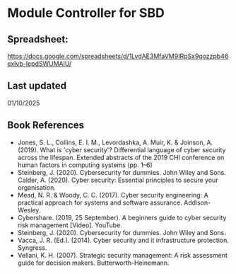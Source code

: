 # Module Controller for SBD

## Spreadsheet:
https://docs.google.com/spreadsheets/d/1LvdAE3MfaVM9IRpSx9qozzpb46exlvb-IepdSWUMAIU/

## Last updated
01/10/2025

## Book References
- Jones, S. L., Collins, E. I. M., Levordashka, A. Muir, K. & Joinson, A. (2019). What is 'cyber security'? Differential language of cyber security across the lifespan. Extended abstracts of the 2019 CHI conference on human factors in computing systems (pp. 1–6)
- Steinberg, J. (2020). Cybersecurity for dummies. John Wiley and Sons. Calder, A. (2020). Cyber security: Essential principles to secure your organisation.
- Mead, N. R. & Woody, C. C. (2017). Cyber security engineering: A practical approach for systems and software assurance. Addison-Wesley.
- Cybershare. (2019, 25 September). A beginners guide to cyber security risk management [Video]. YouTube.
- Steinberg, J. (2020). Cybersecurity for dummies. John Wiley and Sons.
- Vacca, J. R. (Ed.). (2014). Cyber security and it infrastructure protection. Syngress.
- Vellani, K. H. (2007). Strategic security management: A risk assessment guide for decision makers. Butterworth-Heinemann. 